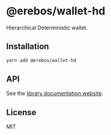 # @erebos/wallet-hd

Hierarchical Deterministic wallet.

## Installation

```sh
yarn add @erebos/wallet-hd
```

## API

See the [library documentation website](https://erebos.js.org/docs/wallet-hd).

## License

MIT
